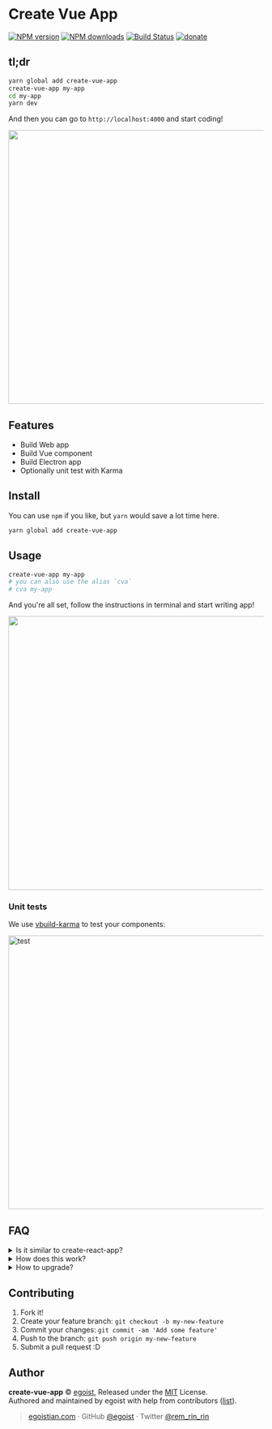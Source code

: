 # Create Vue App

[![NPM version](https://img.shields.io/npm/v/create-vue-app.svg?style=flat)](https://npmjs.com/package/create-vue-app) [![NPM downloads](https://img.shields.io/npm/dm/create-vue-app.svg?style=flat)](https://npmjs.com/package/create-vue-app) [![Build Status](https://img.shields.io/circleci/project/egoist/create-vue-app/master.svg?style=flat)](https://circleci.com/gh/egoist/create-vue-app) [![donate](https://img.shields.io/badge/$-donate-ff69b4.svg?maxAge=2592000&style=flat)](https://github.com/egoist/donate)

## tl;dr

```bash
yarn global add create-vue-app
create-vue-app my-app
cd my-app
yarn dev
```

And then you can go to `http://localhost:4000` and start coding!

<img src="https://cloud.githubusercontent.com/assets/8784712/23340906/761acafa-fc79-11e6-9586-c9dbb2b959c0.png" width="540" />

## Features

- Build Web app
- Build Vue component
- Build Electron app
- Optionally unit test with Karma

## Install

You can use `npm` if you like, but `yarn` would save a lot time here.

```bash
yarn global add create-vue-app
```

## Usage

```bash
create-vue-app my-app
# you can also use the alias `cva`
# cva my-app
```

And you're all set, follow the instructions in terminal and start writing app!

<img src="https://cloud.githubusercontent.com/assets/8784712/23341568/f9c9904c-fc84-11e6-9d70-0de443bb4140.png" width="540" />

### Unit tests

We use [vbuild-karma](https://github.com/egoist/vbuild-karma) to test your components:

<img src="https://ooo.0o0.ooo/2017/03/15/58c821c720711.png" width="540" alt="test" />

## FAQ

<details><summary>Is it similar to create-react-app?</summary>

Absolutely yes, you can already tell from the name ;)

Both `create-vue-app` and `create-react-app` are aiming for developing app with no-config.
</details>

<details><summary>How does this work?</summary>

You may know that `create-react-app` is using [react-scripts](https://github.com/facebookincubator/create-react-app/tree/master/packages/react-scripts) under the hood, while we are using [vbuild](https://github.com/egoist/vbuild).

The difference is that, it's hard to gracefully use `react-scripts` in other React projects, while `vbuild` can work indepently. You can use `vbuild` in a similar way to how you use `react-scripts`, a.k.a. no-config. It automatically uses data from your package.json and enviroment variables, etc. But you can also use a config file to put all configs in one place, eg: `vbuild.config.js` or `vbuild` field in `package.json`.

This project starts as a built-in command called `vbuild init` in vbuild itself. But we think it's not a must for `vbuild` and can be handled elsewhere. So it turned into `create-vue-app`.
</details>

<details><summary>How to upgrade?</summary>

Simply upgrade `vbuild` in your project, eg: `yarn upgrade vbuild`
</details>

## Contributing

1. Fork it!
2. Create your feature branch: `git checkout -b my-new-feature`
3. Commit your changes: `git commit -am 'Add some feature'`
4. Push to the branch: `git push origin my-new-feature`
5. Submit a pull request :D


## Author

**create-vue-app** © [egoist](https://github.com/egoist), Released under the [MIT](./LICENSE) License.<br>
Authored and maintained by egoist with help from contributors ([list](https://github.com/egoist/create-vue-app/contributors)).

> [egoistian.com](https://egoistian.com) · GitHub [@egoist](https://github.com/egoist) · Twitter [@rem_rin_rin](https://twitter.com/rem_rin_rin)
